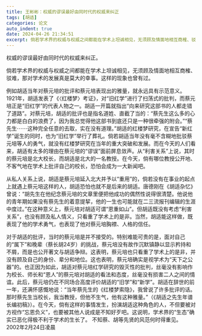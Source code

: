 ```yaml
---
title: 王彬彬：权威的谬误最好由同时代的权威来纠正
tags: [胡适]
categories: 论文
auto_indent: true
date: 2024-04-26 21:34:51
excerpt: 倘若学术界的权威与权威之间都能在学术上坦诚相见，无须顾及情面地相互商榷、驳难，那对学术的发展真是莫大的幸事。这样的现象也曾有过。
---
```

权威的谬误最好由同时代的权威来纠正。

倘若学术界的权威与权威之间都能在学术上坦诚相见，无须顾及情面地相互商榷、驳难，那对学术的发展真是莫大的幸事。这样的现象也曾有过。

例如胡适当年对蔡元培的批评和蔡元培表现出的雅量，就永远具有示范意义。1921年，胡适发表了《〈红楼梦〉考证》，对“旧红学”进行了扫荡式的批判，而蔡元培正是“旧红学”的代表人物之一。胡适一开篇就指出“向来研究这部书的人都走错了道路”。对蔡元培，胡适的批评也是指名道姓、直截了当的：“蔡先生这么多的心力都是白白的浪费了，因为我总觉得他这部书到底还只是一种很牵强的附会。”“蔡先生⋯⋯这种完全任意的去取，实在没有道理。”胡适的红楼梦研究，在宣告“新红学”诞生的同时，也为“旧红学”举行了葬礼。倘若胡适当年没有毫不含糊地批驳蔡元培等人的勇气，就没有红楼梦研究在当年的重大突破和发展。而在今天的人们看来，胡适有太多的理由在蔡元培的“谬误”面前屏息敛声。从“利害关系”上说，其时的蔡元培是北大校长，而胡适是北大的一名教授。在今天，倘有哪位教授公开地、不客气地在学术上批评自己的校长，恐怕会成为一大新闻吧。

从私人关系上说，胡适是蔡元培延入北大并予以“重用”的，倘若没有在事业的起点上就遇上蔡元培这样的人，胡适恐怕也就不是后来的胡适。唐德刚在《胡适杂忆》曾说：“胡先生在他纪念蔡元培的文章里便把他成功的偶然性说得很清楚。他说他的青年期如果没有蔡先生的着意提挈，他的一生也可能就在二三流报刊编辑的生涯中度过。”在这种意义上，蔡元培对胡适可谓“恩重如山”。但胡适既没有考虑“利害关系”，也没有顾及私人情义，只看重了学术上的是非。当然，胡适能这样做，既表现了他的学术勇气，也表现了他对蔡元培胸襟、人格的信任。

对于胡适的批评，当时的蔡元培是并不接受的。特别难能可贵的是，面对自己的“属下”和晚辈（蔡长胡24岁）的挑战，蔡元培没有故作沉默镇静以显示矜持和不屑，而是也公开著文与胡适争辩。这表明，蔡元培也只看重了学术上的是非，并没有顾及自己的身份、辈分和地位。这也表明，蔡元培确实是视学术为“天下之公器”的。也正因为如此，胡适对蔡元培红学研究的毁灭性的批判，丝毫没有影响作为校长、师长和“恩人”的蔡元培对胡适的看法和态度，丝毫没有损害二人之间的情谊。此后，蔡元培仍在不同场合高度评价胡适的“旧学”和“新学”。胡适在辞世的前一年，还满怀感慨地说：“当年蔡先生的《红楼梦索隐》，我曾说了许多批评的话。那时蔡先生当校长，我当教授，但他不生气，他有这种雅量。”（《胡适之先生年谱长编初稿》）。在今天，倘有这样的事情发生，扮演胡适这种角色的人，不但要被对方视作“忘恩负义”，也要被其他人说成是不知好歹吧。这说明，学术界的“生态”确实已恶化得极不利于学术的生长了。
不知蔡、胡等先贤的风范何时得重见。
2002年2月24日凌晨
